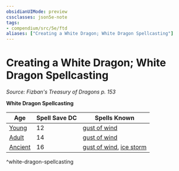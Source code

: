 ```yaml
---
obsidianUIMode: preview
cssclasses: json5e-note
tags:
- compendium/src/5e/ftd
aliases: ["Creating a White Dragon; White Dragon Spellcasting"]
---
```

# Creating a White Dragon; White Dragon Spellcasting
*Source: Fizban's Treasury of Dragons p. 153* 

**White Dragon Spellcasting**

| Age | Spell Save DC | Spells Known |
|-----|---------------|--------------|
| [Young](/3-Mechanics/CLI/bestiary/dragon/young-white-dragon.md) | 12 | [gust of wind](/3-Mechanics/CLI/spells/gust-of-wind.md) |
| [Adult](/3-Mechanics/CLI/bestiary/dragon/adult-white-dragon.md) | 14 | [gust of wind](/3-Mechanics/CLI/spells/gust-of-wind.md) |
| [Ancient](/3-Mechanics/CLI/bestiary/dragon/ancient-white-dragon.md) | 16 | [gust of wind](/3-Mechanics/CLI/spells/gust-of-wind.md), [ice storm](/3-Mechanics/CLI/spells/ice-storm.md) |
^white-dragon-spellcasting